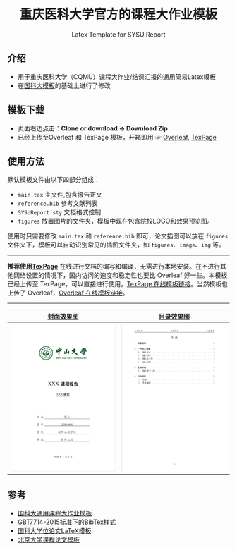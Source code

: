 <h1 align="center">
  重庆医科大学官方的课程大作业模板
</h1>

<p align="center">
  Latex Template for SYSU Report
</p>


## 介绍
- 用于重庆医科大学（CQMU）课程大作业/结课汇报的通用简易Latex模板
- 在[国科大模板](https://github.com/jweihe/UCAS_Latex_Template)的基础上进行了修改

## 模板下载

* 页面右边点击：**Clone or download -> Download Zip**
* 已经上传至Overleaf 和 TexPage 模板，开箱即用 ☞ [Overleaf](https://www.overleaf.com/latex/templates/sysu-latex-template/dxwrhzbydxyq), [TexPage](https://www.texpage.com/template/21db014e-5065-448c-a6f2-545b983aee2d) 

## 使用方法
默认模板文件由以下四部分组成：

- `main.tex` 主文件,包含报告正文
- `reference.bib` 参考文献列表
- `SYSUReport.sty` 文档格式控制
- `figures` 放置图片的文件夹，模板中现在包含院校LOGO和效果预览图。

使用时只需要修改 `main.tex` 和 `reference.bib` 即可，论文插图可以放在 `figures` 文件夹下，模板可以自动识别常见的插图文件夹，如 `figures`、`image`、`img` 等。

--------- 
**推荐使用[TexPage](https://www.texpage.com/)** 在线进行文档的编写和编译，无需进行本地安装。在不进行其他网络设置的情况下，国内访问的速度和稳定性也要比 Overleaf 好一些。本模板已经上传至 TexPage，可以直接进行使用，[TexPage 在线模板链接](https://www.texpage.com/template/21db014e-5065-448c-a6f2-545b983aee2d)。当然模板也上传了 Overleaf，[Overleaf 在线模板链接](https://www.overleaf.com/latex/templates/sysu-latex-template/dxwrhzbydxyq)。

---------

|  [封面效果图](https://github.com/NorthSecond/SYSU_Latex_Template/blob/main/figures/sysu_report.png) |  [目录效果图](https://github.com/NorthSecond/Latex_Template/blob/main/figures/index.png)| 
|:---:|:---:|
| ![](https://github.com/NorthSecond/SYSU_Latex_Template/blob/main/figures/sysu_report.png?raw=true) | ![](https://github.com/NorthSecond/SYSU_Latex_Template/blob/main/figures/index.png?raw=true)| 

## 参考

+ [国科大通用课程大作业模板](https://github.com/jweihe/UCAS_Latex_Template)
+ [GBT7714-2015标准下的BibTex样式](https://github.com/zepinglee/gbt7714-bibtex-style)
+ [国科大学位论文LaTeX模板](https://github.com/mohuangrui/ucasthesis)
+ [北京大学课程论文模板](https://www.overleaf.com/latex/templates/bei-jing-da-xue-ke-cheng-lun-wen-mo-ban/yntmqcktrzfh)
